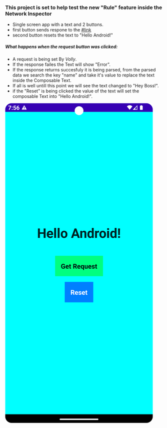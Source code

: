 ### This project is set to help test the new "Rule" feature  inside the Network Inspector


- Single screen app with a text and 2 buttons.
- first button sends respone to the [#link](https://demo2803075.mockable.io/flamingo_test "#link")
- second button resets the text to "Hello Android!"

##### What happens when the request button was clicked:
- A request is being set By *Volly*.
- If the response failes the Text will show "Error".
- If the response returns succesfuly it is being parsed, from the parsed data we search the key "name" and take it's value to replace the text inside the Composable Text.
- If all is well untill this point we will see the text changed to "Hey Boss!".
- if the "Reset" is being clicked the value of the text will set the composable Text into "Hello Android!".


![Preview](https://github.com/idandamri/android_flamingo_test_app/blob/main/flamingo_test_app.png?raw=true "Preview")
